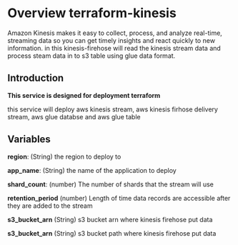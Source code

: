 # Overview terraform-kinesis

Amazon Kinesis makes it easy to collect, process, and analyze real-time, streaming data so you can get timely insights and react quickly to new information.
in this kinesis-firehose will read the kinesis stream data and process steam data in to s3 table using glue data format.

## Introduction
**This service is designed for deployment terraform**

this service will deploy aws kinesis stream,
aws kinesis firhose delivery stream,
aws glue databse and aws glue table



## Variables

**region**: (String) the region to deploy to

**app_name**: (String) the name of the application to deploy

**shard_count**: (number) The number of shards that the stream will use

**retention_period** (number) Length of time data records are accessible after they are added to the stream

**s3_bucket_arn** (String) s3 bucket arn where kinesis firehose put data

**s3_bucket_arn** (String) s3 bucket path where kinesis firehose put data


